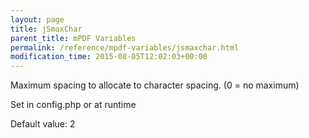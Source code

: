 ```yaml
---
layout: page
title: jSmaxChar
parent_title: mPDF Variables
permalink: /reference/mpdf-variables/jsmaxchar.html
modification_time: 2015-08-05T12:02:03+00:00
---
```


Maximum spacing to allocate to character spacing. (0 = no maximum)

Set in config.php or at runtime

Default value: 2

